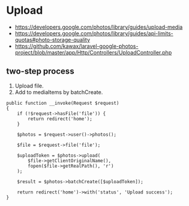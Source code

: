 # Upload

- https://developers.google.com/photos/library/guides/upload-media
- https://developers.google.com/photos/library/guides/api-limits-quotas#photo-storage-quality
- https://github.com/kawax/laravel-google-photos-project/blob/master/app/Http/Controllers/UploadController.php

## two-step process
1. Upload file.
2. Add to mediaItems by batchCreate.

```
public function __invoke(Request $request)
{
    if (!$request->hasFile('file')) {
        return redirect('home');
    }

    $photos = $request->user()->photos();

    $file = $request->file('file');

    $uploadToken = $photos->upload(
        $file->getClientOriginalName(),
        fopen($file->getRealPath(), 'r')
    );

    $result = $photos->batchCreate([$uploadToken]);

    return redirect('home')->with('status', 'Upload success');
}
```
